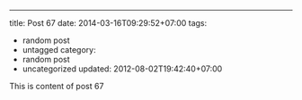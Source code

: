 ---
title: Post 67
date: 2014-03-16T09:29:52+07:00
tags:
  - random post
  - untagged
category:
  - random post
  - uncategorized
updated: 2012-08-02T19:42:40+07:00

This is content of post 67